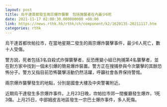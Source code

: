 ```yaml
---
layout: post
title: 烏干達首都發生兩宗爆炸襲擊　包括施襲者在內最少6死
date: 2021-11-17 02:00:30.000000000 +08:00
link: https://news.rthk.hk/rthk/ch/component/k2/1620135-20211117.htm
categories: rthk
---
```


烏干達首都坎帕拉市，在當地星期二發生的兩宗爆炸襲擊事件，最少6人死亡，數十人受傷。

警方說，死者包括3名自殺式炸彈襲擊者，反恐應變小組已拘捕第4名襲擊者，並在對方家中找到一個未引爆的簡易爆炸裝置。警方正在搜捕參與今次襲擊的其餘恐怖分子。警方又指目前恐怖襲擊活動仍然活躍，呼籲社會各界保持警惕。

兩宗爆炸襲擊發生的地點，分別是國會大樓及中央警署附近。

近期烏干達發生多宗爆炸事件。上月23日晚，坎帕拉市郊一間餐廳發生爆炸，1死3傷。上月25日，中部姆皮吉地區發生一宗巴士爆炸事件，多人死傷。
